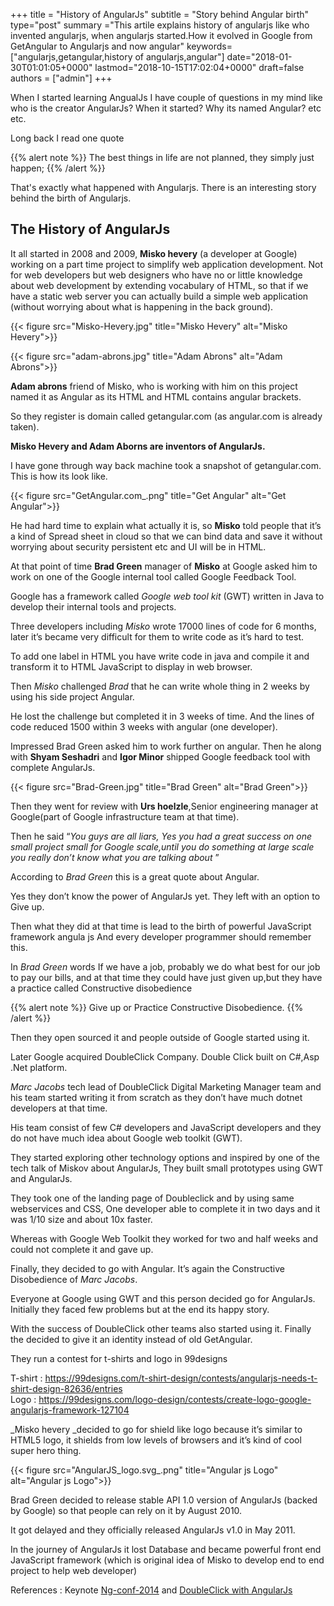 +++ title = "History of AngularJs" subtitle = "Story behind Angular birth" type="post" summary ="This artile explains history of angularjs like who invented angularjs, when angularjs started.How it evolved in Google from GetAngular to Angularjs and now angular" keywords=["angularjs,getangular,history of angularjs,angular"] date="2018-01-30T01:01:05+0000" lastmod="2018-10-15T17:02:04+0000" draft=false authors = ["admin"] +++


When I started learning AngualJs I have couple of questions in my mind like who is the creator AngularJs? When it started? Why its named Angular? etc etc.

Long back I read one quote

{{% alert note %}}
The best things in life are not planned, they simply just happen;
{{% /alert %}}

That's exactly what happened with Angularjs. There is an interesting story behind the birth of Angularjs.

## The History of AngularJs

It all started in 2008 and 2009, **Misko hevery** (a developer at Google) working on a part time project to simplify web application development. Not for web developers but web designers who have no or little knowledge about web development by extending vocabulary of HTML, so that if we have a static web server you can actually build a simple web application (without worrying about what is happening in the back ground).

{{< figure src="Misko-Hevery.jpg" title="Misko Hevery" alt="Misko Hevery">}}

{{< figure src="adam-abrons.jpg" title="Adam Abrons" alt="Adam Abrons">}}

**Adam abrons** friend of Misko, who is working with him on this project named it as Angular as its HTML and HTML contains angular brackets.

So they register is domain called getangular.com (as angular.com is already taken).

**Misko Hevery and Adam Aborns are inventors of AngularJs.**

I have gone through way back machine took a snapshot of getangular.com. This is how its look like.

{{< figure src="GetAngular.com_.png" title="Get Angular" alt="Get Angular">}}

He had hard time to explain what actually it is, so **Misko** told people that it’s a kind of Spread sheet in cloud so that we can bind data and save it without worrying about security persistent etc and UI will be in HTML.

At that point of time **Brad Green** manager of **Misko** at Google asked him to work on one of the Google internal tool called Google Feedback Tool.

Google has a framework called _Google web tool kit_ (GWT) written in Java to develop their internal tools and projects.

Three developers including _Misko_ wrote 17000 lines of code for 6 months, later it’s became very difficult for them to write code as it’s hard to test.

To add one label in HTML you have write code in java and compile it and transform it to HTML JavaScript to display in web browser.

Then _Misko_ challenged _Brad_ that he can write whole thing in 2 weeks by using his side project Angular.

He lost the challenge but completed it in 3 weeks of time. And the lines of code reduced 1500 within 3 weeks with angular (one developer).

Impressed Brad Green asked him to work further on angular. Then he along with **Shyam Seshadri** and **Igor Minor** shipped Google feedback tool with complete AngularJs.

{{< figure src="Brad-Green.jpg" title="Brad Green" alt="Brad Green">}}

Then they went for review with **Urs hoelzle**,Senior engineering manager at Google(part of Google infrastructure team at that time).

Then he said “_You guys are all liars, Yes you had a great success on one small project small for Google scale,until you do something at large scale you really don’t know what you are talking about_ ”

According to _Brad Green_ this is a great quote about Angular.

Yes they don’t know the power of AngularJs yet. They left with an option to Give up.

Then what they did at that time is lead to the birth of powerful JavaScript framework angula js And every developer programmer should remember this.

In _Brad Green_ words If we have a job, probably we do what best for our job to pay our bills, and at that time they could have just given up,but they have a practice called Constructive disobedience

{{% alert note %}}
Give up or Practice Constructive Disobedience.
{{% /alert %}}

Then they open sourced it and people outside of Google started using it.

Later Google acquired DoubleClick Company. Double Click built on C#,Asp .Net platform.

_Marc Jacobs_ tech lead of DoubleClick Digital Marketing Manager team and his team started writing it from scratch as they don’t have much dotnet developers at that time.

His team consist of few C# developers and JavaScript developers and they do not have much idea about Google web toolkit (GWT).

They started exploring other technology options and inspired by one of the tech talk of Miskov about AngularJs, They built small prototypes using GWT and AngularJs.

They took one of the landing page of Doubleclick and by using same webservices and CSS, One developer able to complete it in two days and it was 1/10 size and about 10x faster.

Whereas with Google Web Toolkit they worked for two and half weeks and could not complete it and gave up.

Finally, they decided to go with Angular. It’s again the Constructive Disobedience of _Marc Jacobs_.

Everyone at Google using GWT and this person decided go for AngularJs. Initially they faced few problems but at the end its happy story.

With the success of DoubleClick other teams also started using it. Finally the decided to give it an identity instead of old GetAngular.

They run a contest for t-shirts and logo in 99designs

T-shirt : <a href="https://99designs.com/t-shirt-design/contests/angularjs-needs-t-shirt-design-82636/entries" target="_blank" rel="noopener">https://99designs.com/t-shirt-design/contests/angularjs-needs-t-shirt-design-82636/entries</a>  
Logo : <a href="https://99designs.com/logo-design/contests/create-logo-google-angularjs-framework-127104" target="_blank" rel="noopener">https://99designs.com/logo-design/contests/create-logo-google-angularjs-framework-127104</a>

_Misko hevery _decided to go for shield like logo because it’s similar to HTML5 logo, it shields from low levels of browsers and it’s kind of cool super hero thing.

{{< figure src="AngularJS_logo.svg_.png" title="Angular js Logo" alt="Angular js Logo">}}

Brad Green decided to release stable API 1.0 version of AngularJs (backed by Google) so that people can rely on it by August 2010.

It got delayed and they officially released AngularJs v1.0 in May 2011.

In the journey of AngularJs it lost Database and became powerful front end JavaScript framework (which is original idea of Misko to develop end to end project to help web developer)

References : Keynote <a href="https://www.youtube.com/watch?v=r1A1VR0ibIQ" target="_blank" rel="noopener">Ng-conf-2014</a> and <a href="https://www.youtube.com/watch?v=oJoAnVRIVQo" target="_blank" rel="noopener">DoubleClick with AngularJs</a>